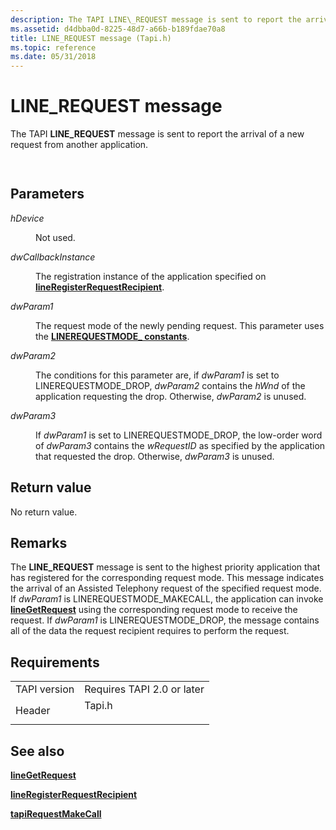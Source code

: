 ```yaml
---
description: The TAPI LINE\_REQUEST message is sent to report the arrival of a new request from another application.
ms.assetid: d4dbba0d-8225-48d7-a66b-b189fdae70a8
title: LINE_REQUEST message (Tapi.h)
ms.topic: reference
ms.date: 05/31/2018
---
```


# LINE\_REQUEST message

The TAPI **LINE\_REQUEST** message is sent to report the arrival of a new request from another application.


```C++
            
```



## Parameters

<dl> <dt>

*hDevice* 
</dt> <dd>

Not used.

</dd> <dt>

*dwCallbackInstance* 
</dt> <dd>

The registration instance of the application specified on [**lineRegisterRequestRecipient**](/windows/desktop/api/Tapi/nf-tapi-lineregisterrequestrecipient).

</dd> <dt>

*dwParam1* 
</dt> <dd>

The request mode of the newly pending request. This parameter uses the [**LINEREQUESTMODE\_ constants**](linerequestmode--constants.md).

</dd> <dt>

*dwParam2* 
</dt> <dd>

The conditions for this parameter are, if *dwParam1* is set to LINEREQUESTMODE\_DROP, *dwParam2* contains the *hWnd* of the application requesting the drop. Otherwise, *dwParam2* is unused.

</dd> <dt>

*dwParam3* 
</dt> <dd>

If *dwParam1* is set to LINEREQUESTMODE\_DROP, the low-order word of *dwParam3* contains the *wRequestID* as specified by the application that requested the drop. Otherwise, *dwParam3* is unused.

</dd> </dl>

## Return value

No return value.

## Remarks

The **LINE\_REQUEST** message is sent to the highest priority application that has registered for the corresponding request mode. This message indicates the arrival of an Assisted Telephony request of the specified request mode. If *dwParam1* is LINEREQUESTMODE\_MAKECALL, the application can invoke [**lineGetRequest**](/windows/desktop/api/Tapi/nf-tapi-linegetrequest) using the corresponding request mode to receive the request. If *dwParam1* is LINEREQUESTMODE\_DROP, the message contains all of the data the request recipient requires to perform the request.

## Requirements



|                         |                                                                                   |
|-------------------------|-----------------------------------------------------------------------------------|
| TAPI version<br/> | Requires TAPI 2.0 or later<br/>                                             |
| Header<br/>       | <dl> <dt>Tapi.h</dt> </dl> |



## See also

<dl> <dt>

[**lineGetRequest**](/windows/desktop/api/Tapi/nf-tapi-linegetrequest)
</dt> <dt>

[**lineRegisterRequestRecipient**](/windows/desktop/api/Tapi/nf-tapi-lineregisterrequestrecipient)
</dt> <dt>

[**tapiRequestMakeCall**](/windows/desktop/api/Tapi/nf-tapi-tapirequestmakecall)
</dt> </dl>

 

 




